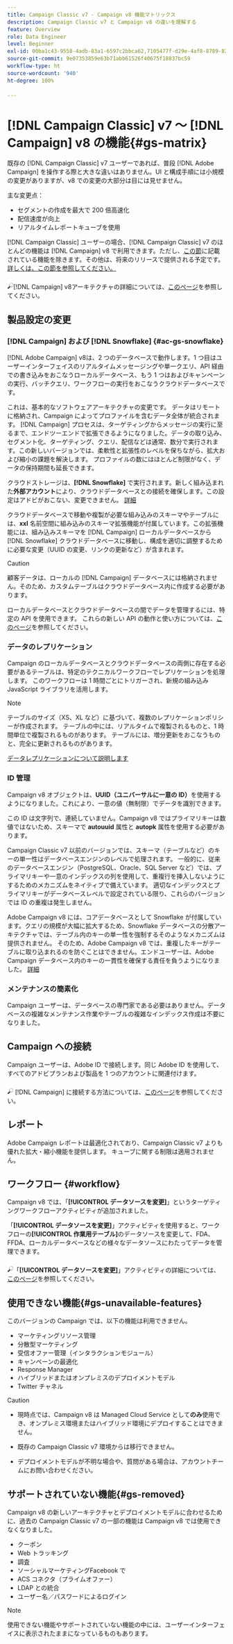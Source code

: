 ```yaml
---
title: Campaign Classic v7 - Campaign v8 機能マトリックス
description: Campaign Classic v7 と Campaign v8 の違いを理解する
feature: Overview
role: Data Engineer
level: Beginner
exl-id: 00ba1c43-9558-4adb-83a1-6597c2bbca62,7105477f-d29e-4af8-8789-82b4459761b0
source-git-commit: 9e07353859e63b71abb61526f40675f18837bc59
workflow-type: ht
source-wordcount: '940'
ht-degree: 100%

---
```


# [!DNL Campaign Classic] v7 ～ [!DNL Campaign] v8 の機能{#gs-matrix}

既存の [!DNL Campaign Classic] v7 ユーザーであれば、普段 [!DNL Adobe Campaign] を操作する際と大きな違いはありません。UI と構成手順には小規模の変更がありますが、v8 での変更の大部分は目には見せません。

主な変更点：

* セグメントの作成を最大で 200 倍高速化
* 配信速度が向上
* リアルタイムレポートキューブを使用

[!DNL Campaign Classic] ユーザーの場合、[!DNL Campaign Classic] v7 のほとんどの機能は [!DNL Campaign] v8 で利用できます。ただし、[この節](#gs-removed)に記載されている機能を除きます。その他は、将来のリリースで提供される予定です。[詳しくは、この節を参照してください。](#gs-unavailable-features)

![](../assets/do-not-localize/glass.png)[!DNL Campaign] v8アーキテクチャの詳細については、[このページ](../dev/architecture.md)を参照してください。

## 製品設定の変更

### [!DNL Campaign] および [!DNL Snowflake] {#ac-gs-snowflake}

[!DNL Adobe Campaign] v8は、2 つのデータベースで動作します。1 つ目はユーザーインターフェイスのリアルタイムメッセージングや単一クエリ、API 経由での書き込みをおこなうローカルデータベース、もう 1 つはおよびキャンペーンの実行、バッチクエリ、ワークフローの実行をおこなうクラウドデータベースです。

これは、基本的なソフトウェアアーキテクチャの変更です。 データはリモートに格納され、Campaign によってプロファイルを含むデータ全体が統合されます。 [!DNL Campaign] プロセスは、ターゲティングからメッセージの実行に至るまで、エンドツーエンドで拡張できるようになりました。データの取り込み、セグメント化、ターゲティング、クエリ、配信などは通常、数分で実行されます。この新しいバージョンでは、柔軟性と拡張性のレベルを保ちながら、拡大および縮小の課題を解決します。 プロファイルの数にはほとんど制限がなく、データの保持期間も延長できます。

クラウドストレージは、**[!DNL Snowflake]** で実行されます。新しく組み込まれた&#x200B;**外部アカウント**&#x200B;により、クラウドデータベースとの接続を確保します。この設定はアドビがおこない、変更できません。 [詳細](../config/external-accounts.md)

クラウドデータベースで移動や複製が必要な組み込みのスキーマやテーブルには、**xxl** 名前空間に組み込みのスキーマ拡張機能が付属しています。この拡張機能には、組み込みスキーマを [!DNL Campaign] ローカルデータベースから [!DNL Snowflake] クラウドデータベースに移動し、構成を適切に調整するために必要な変更（UUID の変更、リンクの更新など）が含まれます。

>[!CAUTION]
>
> 顧客データは、ローカルの [!DNL Campaign] データベースには格納されません。そのため、カスタムテーブルはクラウドデータベース内に作成する必要があります。

ローカルデータベースとクラウドデータベースの間でデータを管理するには、特定の API を使用できます。 これらの新しい API の動作と使い方については、[このページ](../dev/new-apis.md)を参照してください。

### データのレプリケーション

Campaign のローカルデータベースとクラウドデータベースの両側に存在する必要があるテーブルは、特定のテクニカルワークフローでレプリケーションを処理します。 このワークフローは 1 時間ごとにトリガーされ、新規の組み込み JavaScript ライブラリを活用します。

>[!NOTE]
>
> テーブルのサイズ（XS、XL など）に基づいて、複数のレプリケーションポリシーが作成されます。
> テーブルの中には、リアルタイムで複製されるものと、1 時間単位で複製されるものがあります。 テーブルには、増分更新をおこなうものと、完全に更新されるものがあります。

[データレプリケーションについて説明します](../config/replication.md)

### ID 管理

Campaign v8 オブジェクトは、**UUID（ユニバーサルに一意の ID）**&#x200B;を使用するようになりました。これにより、一意の値（無制限）でデータを識別できます。

この ID は文字列で、連続していません。Campaign v8 ではプライマリキーは数値ではないため、スキーマで **autouuid** 属性と **autopk** 属性を使用する必要があります。

Campaign Classic v7 以前のバージョンでは、スキーマ（テーブルなど）のキーの単一性はデータベースエンジンのレベルで処理されます。 一般的に、従来のデータベースエンジン（PostgreSQL、Oracle、SQL Server など）では、プライマリキーや一意のインデックスの列を使用して、重複行を挿入しないようにするためのメカニズムをネイティブで備えています。 適切なインデックスとプライマリキーがデータベースレベルで設定されている限り、これらのバージョンでは ID の重複は発生しません。

Adobe Campaign v8 には、コアデータベースとして Snowflake が付属しています。クエリの規模が大幅に拡大するため、Snowflake データベースの分散アーキテクチャでは、テーブル内のキーの単一性を強制するそのようなメカニズムは提供されません。 そのため、Adobe Campaign v8 では、重複したキーがテーブルに取り込まれるのを防ぐことはできません。エンドユーザーは、Adobe Campaign データベース内のキーの一貫性を確保する責任を負うようになりました。 [詳細](../dev/keys.md)

### メンテナンスの簡素化

Campaign ユーザーは、データベースの専門家である必要はありません。データベースの複雑なメンテナンス作業やテーブルの複雑なインデックス作成は不要になりました。

## Campaign への接続

Campaign ユーザーは、Adobe ID で接続します。同じ Adobe ID を使用して、すべてのアドビプランおよび製品を 1 つのアカウントに関連付けます。

![](../assets/do-not-localize/glass.png) [!DNL Campaign] に接続する方法については、[このページ](connect.md)を参照してください。

## レポート

Adobe Campaign レポートは最適化されており、Campaign Classic v7 よりも優れた拡大・縮小機能を提供します。 キューブに関する制限は適用されません。

## ワークフロー {#workflow}

Campaign v8 では、「**[!UICONTROL データソースを変更]**」というターゲティングワークフローアクティビティが追加されました。

「**[!UICONTROL データソースを変更]**」アクティビティを使用すると、ワークフローの&#x200B;**[!UICONTROL 作業用テーブル]**&#x200B;のデータソースを変更して、FDA、FFDA、ローカルデータベースなどの様々なデータソースにわたってデータを管理できます。

![](../assets/do-not-localize/glass.png)「**[!UICONTROL データソースを変更]**」アクティビティの詳細については、[このページ](../config/workflows.md#change-data-source-activity)を参照してください。

## 使用できない機能{#gs-unavailable-features}

このバージョンの Campaign では、以下の機能は利用できません。

* マーケティングリソース管理
* 分散型マーケティング
* 受信オファー管理（インタラクションモジュール）
* キャンペーンの最適化
* Response Manager
* ハイブリッドまたはオンプレミスのデプロイメントモデル
* Twitter チャネル

>[!CAUTION]
>
>* 現時点では、Campaign v8 は Managed Cloud Service として&#x200B;**のみ**&#x200B;使用でき、オンプレミス環境またはハイブリッド環境にデプロイすることはできません。
>
>* 既存の Campaign Classic v7 環境からは移行できません。
>
>* デプロイメントモデルが不明な場合や、質問がある場合は、アカウントチームにお問い合わせください。


## サポートされていない機能{#gs-removed}

Campaign v8 の新しいアーキテクチャとデプロイメントモデルに合わせるために、過去の Campaign Classic v7 の一部の機能は Campaign v8 では使用できなくなりました。

* クーポン
* Web トラッキング
* 調査
* ソーシャルマーケティングFacebook で
* ACS コネクタ（プライムオファー）
* LDAP との統合
* ユーザー名／パスワードによるログイン

>[!NOTE]
>
>使用できない機能やサポートされていない機能の中には、ユーザーインターフェイスに表示されたままになっているものもあります。